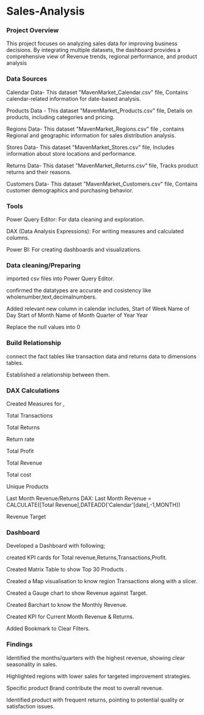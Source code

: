 # Sales-Analysis

### Project Overview

This  project focuses on analyzing sales data  for improving business decisions. By integrating multiple datasets, the dashboard provides a comprehensive view of Revenue trends, regional performance, and product analysis

### Data Sources

Calendar Data- This dataset  "MavenMarket_Calendar.csv" file, Contains calendar-related information for date-based analysis.

Products Data - This dataset "MavenMarket_Products.csv" file, Details on products, including categories and pricing.

Regions Data- This dataset "MavenMarket_Regions.csv" file , contains Regional and geographic information for sales distribution analysis.

Stores Data- This dataset "MavenMarket_Stores.csv" file, Includes information about store locations and performance.

Returns Data- This dataset "MavenMarket_Returns.csv" file, Tracks product returns and their reasons.

Customers Data- This dataset "MavenMarket_Customers.csv" file, Contains customer demographics and purchasing behavior.

### Tools

Power Query Editor: For data cleaning and exploration.

DAX (Data Analysis Expressions): For writing measures and calculated columns.

Power BI: For creating dashboards and visualizations.

###  Data cleaning/Preparing

imported csv files into Power Query Editor.

confirmed the datatypes are accurate and cosistency like wholenumber,text,decimalnumbers.

Added  relevant new column in calendar includes,
Start of Week 
Name of Day
Start of Month
Name of Month
Quarter of Year
Year 

Replace the null values into 0 

### Build Relationship

connect the fact tables like transaction data and returns data to dimensions tables.

Established a relationship between them.

### DAX Calculations

Created Measures for ,

Total Transactions

Total Returns

Return rate

Total Profit

Total Revenue 

Total cost

Unique Products

Last Month Revenue/Returns DAX: Last Month Revenue = CALCULATE([Total Revenue],DATEADD('Calendar'[date],-1,MONTH))

Revenue Target

### Dashboard

Developed a Dashboard with following;

created KPI cards for Total revenue,Returns,Transactions,Profit.

Created Matrix Table to show Top 30 Products .

Created a Map visualisation to know region Transactions along with a slicer.

Created a Gauge chart to show Revenue against Target.

Created Barchart to know the Monthly Revenue.

Created KPI for Current Month Revenue & Returns.

Added Bookmark to Clear Filters.

###  Findings

Identified the months/quarters with the highest revenue, showing clear seasonality in sales.

Highlighted regions with lower sales for targeted improvement strategies.

Specific product Brand contribute the most to overall revenue.

Identified product  with frequent returns, pointing to potential quality or satisfaction issues.











